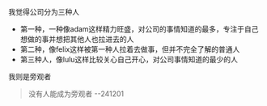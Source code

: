 我觉得公司分为三种人

- 第一种，一种像adam这样精力旺盛，对公司的事情知道的最多，专注于自己想做的事并想把其他人也拉进去的人
- 第二种，像felix这样被第一种人拉着去做事，但并不完全了解的普通人
- 第三种人，像lulu这样比较关心自己开心，对公司事情知道的最少的人

我则是旁观者
> 没有人能成为旁观者 --241201